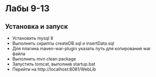 # Лабы 9-13
## Установка и запуск
- Установить mysql 8
- Выполнить скрипты createDB.sql и insertData.sql
- Для плагина maven-war-plugin указать путь для копирования war файла
- Выполнить mvn clean package
- Запустить tomcat, выполнив startup.bat
- Перейти на http://localhost:8081/WebLib
